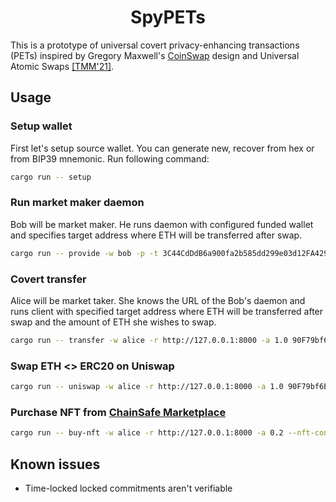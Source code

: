 # <h1 align="center">SpyPETs</h1>
This is a prototype of universal covert privacy-enhancing transactions (PETs) inspired by Gregory Maxwell's [CoinSwap](https://gist.github.com/chris-belcher/9144bd57a91c194e332fb5ca371d0964) design and Universal Atomic Swaps [\[TMM'21\]](https://eprint.iacr.org/2021/1612).

## Usage

### Setup wallet
First let's setup source wallet. You can generate new, recover from hex or from BIP39 mnemonic. Run following command:
```bash
cargo run -- setup
```

### Run market maker daemon
Bob will be market maker. He runs daemon with configured funded wallet and specifies target address where ETH will be transferred after swap.
```bash
cargo run -- provide -w bob -p -t 3C44CdDdB6a900fa2b585dd299e03d12FA4293BC
```

### Covert transfer
Alice will be market taker. She knows the URL of the Bob's daemon and runs client with specified target address where ETH will be transferred after swap and the amount of ETH she wishes to swap.
```bash
cargo run -- transfer -w alice -r http://127.0.0.1:8000 -a 1.0 90F79bf6EB2c4f870365E785982E1f101E93b906
```

### Swap ETH <> ERC20 on Uniswap
```bash
cargo run -- uniswap -w alice -r http://127.0.0.1:8000 -a 1.0 90F79bf6EB2c4f870365E785982E1f101E93b906 USDC
```

### Purchase NFT from [ChainSafe Marketplace](https://marketplace.chainsafe.io/)
```bash
cargo run -- buy-nft -w alice -r http://127.0.0.1:8000 -a 0.2 --nft-contract 0x2c1867bc3026178a47a677513746dcc6822a137a --token-id 01559ae4021a392a727d4f5619b1689c29b1a951a4e5057f24064001
```

## Known issues
- Time-locked locked commitments aren't verifiable
